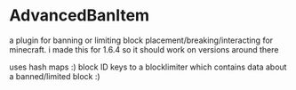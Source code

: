 # AdvancedBanItem
a plugin for banning or limiting block placement/breaking/interacting for minecraft. i made this for 1.6.4 so it should work on versions around there

uses hash maps :)
block ID keys to a blocklimiter which contains data about a banned/limited block :)
